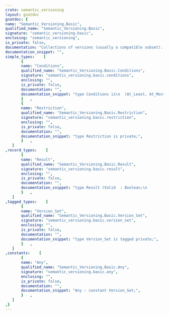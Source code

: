 ```yaml
---
crate: semantic_versioning
layout: gnatdoc
gnatdoc: {
name: "Semantic_Versioning.Basic",
qualified_name: "Semantic_Versioning.Basic",
signature: "semantic_versioning.basic",
enclosing: "semantic_versioning",
is_private: false,
documentation: "Collections of versions (usually a compatible subset). These basic sets\nonly allow \"and\" conditions.",
documentation_snippet: "",
simple_types:    [
       {
       name: "Conditions",
       qualified_name: "Semantic_Versioning.Basic.Conditions",
       signature: "semantic_versioning.basic.conditions",
       enclosing: "",
       is_private: false,
       documentation: "",
       documentation_snippet: "type Conditions is\n  (At_Least, At_Most, Exactly, Except, Within_Major, Within_Minor);",
       }   ,
       {
       name: "Restriction",
       qualified_name: "Semantic_Versioning.Basic.Restriction",
       signature: "semantic_versioning.basic.restriction",
       enclosing: "",
       is_private: false,
       documentation: "",
       documentation_snippet: "type Restriction is private;",
       }   ,
   ]
,record_types:    [
       {
       name: "Result",
       qualified_name: "Semantic_Versioning.Basic.Result",
       signature: "semantic_versioning.basic.result",
       enclosing: "",
       is_private: false,
       documentation: "",
       documentation_snippet: "type Result (Valid  : Boolean;\n             Length : Natural) is\n   record\n      case Valid is\n         when True  => Set   : Version_Set;\n         when False => Error : String (1 .. Length);\n      end case;\n   end record;",
       }   ,
   ]
,tagged_types:    [
       {
       name: "Version_Set",
       qualified_name: "Semantic_Versioning.Basic.Version_Set",
       signature: "semantic_versioning.basic.version_set",
       enclosing: "",
       is_private: false,
       documentation: "",
       documentation_snippet: "type Version_Set is tagged private;",
       }   ,
   ]
,constants:    [
       {
       name: "Any",
       qualified_name: "Semantic_Versioning.Basic.Any",
       signature: "semantic_versioning.basic.any",
       enclosing: "",
       is_private: false,
       documentation: "",
       documentation_snippet: "Any : constant Version_Set;",
       }   ,
   ]
,}
---
```

